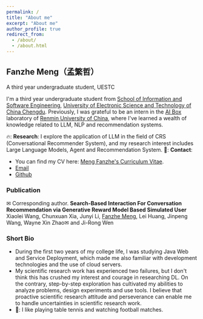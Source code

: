 ```yaml
---
permalink: /
title: "About me"
excerpt: "About me"
author_profile: true
redirect_from: 
  - /about/
  - /about.html
---
```

## Fanzhe Meng（孟繁哲）
A third year undergraduate student, UESTC

I'm a third year undergraduate student from [School of Information and Software Engineering](https://sise.uestc.edu.cn/), [University of Electronic Science and Technology of China Chengdu](https://www.uestc.edu.cn/). Previously, I was grateful to be an intern in the [AI Box](http://aibox.ruc.edu.cn/index.htm) laboratory of [Renmin University of China](https://www.ruc.edu.cn/), where I've learned a wealth of knowledge related to LLM, NLP and recommendation systems.

🔥: **Research**: I explore the application of LLM in the field of CRS (Conversational Recommender System), and my research interest includes Large Language Models, Agent and Recommendation System.
📧: **Contact**: 
- You can find my CV here: [Meng Fanzhe's Curriculum Vitae](../assets/Curriculum_vitae.pdf).
- [Email](mailto:mengfanzhe16@gmail.com)
- [Github](https://github.com/Mengfanzhe0127)

### Publication
✉ Corresponding author.
**Search-Based Interaction For Conversation Recommendation via Generative Reward Model Based Simulated User**
Xiaolei Wang, Chunxuan Xia, Junyi Li, <u>Fanzhe Meng</u>, Lei Huang, Jinpeng Wang, Wayne Xin Zhao✉ and Ji-Rong Wen

### Short Bio
- During the first two years of my college life, I was studying Java Web and Service Deployment, which made me also familiar with development technologies and the use of cloud servers.
- My scientific research work has experienced two failures, but I don't think this has crushed my interest and courage in researching DL. On the contrary, step-by-step exploration has cultivated my abilities to analyze problems, design experiments and use tools. I believe that proactive scientific research attitude and perseverance can enable me to handle uncertainties in scientific research work.
- 🏓: I like playing table tennis and watching football matches.
